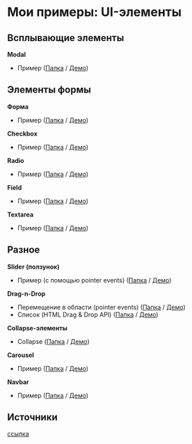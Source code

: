 # Мои примеры: UI-элементы

## Всплывающие элементы
**Modal**
- Пример ([Папка](modal) / [Демо](https://hisbvdis.github.io/ui-elements/modal/index.html))


## Элементы формы
**Форма**
- Пример ([Папка](form) / [Демо](https://hisbvdis.github.io/ui-elements/form/index.html))

**Сheckbox**
- Пример ([Папка](checkbox) / [Демо](https://hisbvdis.github.io/ui-elements/checkbox/index.html))

**Radio**
- Пример ([Папка](radio) / [Демо](https://hisbvdis.github.io/ui-elements/radio/index.html))

**Field**
- Пример ([Папка](field) / [Демо](https://hisbvdis.github.io/ui-elements/field/index.html))

**Textarea**
- Пример ([Папка](textarea) / [Демо](https://hisbvdis.github.io/ui-elements/textarea/index.html))


## Разное
**Slider (ползунок)**
- Пример (с помощью pointer events) ([Папка](drag-n-drop/slider) / [Демо](https://hisbvdis.github.io/ui-elements/drag-n-drop/slider/index.html))

**Drag-n-Drop**
- Перемещение в области (pointer events) ([Папка](drag-n-drop/1dragarea-pointer-events) / [Демо](https://hisbvdis.github.io/ui-elements/drag-n-drop/1dragarea-pointer-events/index.html))
- Список (HTML Drag & Drop API) ([Папка](drag-n-drop/2list-dnd-api) / [Демо](https://hisbvdis.github.io/ui-elements/drag-n-drop/2list-dnd-api/index.html))

**Collapse-элементы**
- Collapse ([Папка](collapse/1collapse) / [Демо](https://hisbvdis.github.io/ui-elements/collapse/1collapse/index.html))

**Carousel**
- Пример ([Папка](carousel/) / [Демо](https://hisbvdis.github.io/ui-elements/carousel/index.html))

**Navbar**
- Пример ([Папка](nav/1static-under-logo) / [Демо](https://hisbvdis.github.io/ui-elements/nav/1static-under-logo/index.html))


## Источники
[ссылка](sources.md)